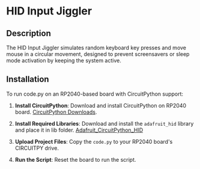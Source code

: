 # HID Input Jiggler

## Description
The HID Input Jiggler simulates random keyboard key presses and move mouse in a circular movement, designed to prevent screensavers or sleep mode activation by keeping the system active.

## Installation
To run code.py on an RP2040-based board with CircuitPython support:

1. **Install CircuitPython**: Download and install CircuitPython on RP2040 board.  [CircuitPython Downloads](https://circuitpython.org/downloads).

2. **Install Required Libraries**: Download and install the `adafruit_hid` library and place it in lib folder. [Adafruit_CircuitPython_HID](https://github.com/adafruit/Adafruit_CircuitPython_HID)

3. **Upload Project Files**: Copy the `code.py` to your RP2040 board's CIRCUITPY drive.

4. **Run the Script**: Reset the board to run the script.
